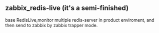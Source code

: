 zabbix_redis-live (it's a semi-finished)
---------

base RedisLive,monitor multiple redis-server in product enviroment, and then send to zabbix by zabbix trapper mode.
